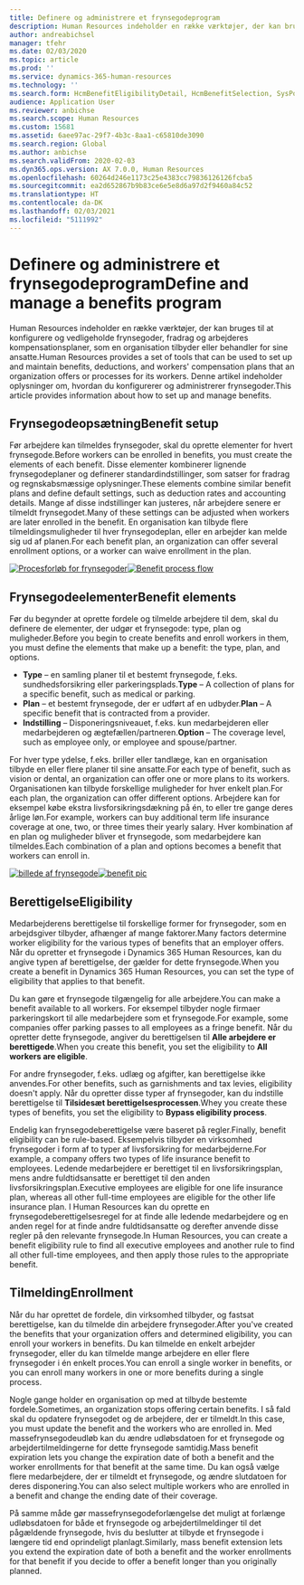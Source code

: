 ```yaml
---
title: Definere og administrere et frynsegodeprogram
description: Human Resources indeholder en række værktøjer, der kan bruges til at konfigurere og vedligeholde frynsegoder, fradrag og arbejderes kompensationsplaner, som en organisation tilbyder eller behandler for sine ansatte. Denne artikel indeholder oplysninger om, hvordan du konfigurerer og administrerer frynsegoder.
author: andreabichsel
manager: tfehr
ms.date: 02/03/2020
ms.topic: article
ms.prod: ''
ms.service: dynamics-365-human-resources
ms.technology: ''
ms.search.form: HcmBenefitEligibilityDetail, HcmBenefitSelection, SysPolicyListPage, SysPolicySourceDocumentRuleType, BenefitWorkspace, HcmBenefitSummaryPart
audience: Application User
ms.reviewer: anbichse
ms.search.scope: Human Resources
ms.custom: 15681
ms.assetid: 6aee97ac-29f7-4b3c-8aa1-c65810de3090
ms.search.region: Global
ms.author: anbichse
ms.search.validFrom: 2020-02-03
ms.dyn365.ops.version: AX 7.0.0, Human Resources
ms.openlocfilehash: 60264d246e1173c25e4383cc79836126126fcba5
ms.sourcegitcommit: ea2d652867b9b83ce6e5e8d6a97d2f9460a84c52
ms.translationtype: HT
ms.contentlocale: da-DK
ms.lasthandoff: 02/03/2021
ms.locfileid: "5111992"
---
```

# <a name="define-and-manage-a-benefits-program"></a><span data-ttu-id="5746a-104">Definere og administrere et frynsegodeprogram</span><span class="sxs-lookup"><span data-stu-id="5746a-104">Define and manage a benefits program</span></span>

<span data-ttu-id="5746a-105">Human Resources indeholder en række værktøjer, der kan bruges til at konfigurere og vedligeholde frynsegoder, fradrag og arbejderes kompensationsplaner, som en organisation tilbyder eller behandler for sine ansatte.</span><span class="sxs-lookup"><span data-stu-id="5746a-105">Human Resources provides a set of tools that can be used to set up and maintain benefits, deductions, and workers' compensation plans that an organization offers or processes for its workers.</span></span> <span data-ttu-id="5746a-106">Denne artikel indeholder oplysninger om, hvordan du konfigurerer og administrerer frynsegoder.</span><span class="sxs-lookup"><span data-stu-id="5746a-106">This article provides information about how to set up and manage benefits.</span></span>

## <a name="benefit-setup"></a><span data-ttu-id="5746a-107">Frynsegodeopsætning</span><span class="sxs-lookup"><span data-stu-id="5746a-107">Benefit setup</span></span>

<span data-ttu-id="5746a-108">Før arbejdere kan tilmeldes frynsegoder, skal du oprette elementer for hvert frynsegode.</span><span class="sxs-lookup"><span data-stu-id="5746a-108">Before workers can be enrolled in benefits, you must create the elements of each benefit.</span></span> <span data-ttu-id="5746a-109">Disse elementer kombinerer lignende frynsegodeplaner og definerer standardindstillinger, som satser for fradrag og regnskabsmæssige oplysninger.</span><span class="sxs-lookup"><span data-stu-id="5746a-109">These elements combine similar benefit plans and define default settings, such as deduction rates and accounting details.</span></span> <span data-ttu-id="5746a-110">Mange af disse indstillinger kan justeres, når arbejdere senere er tilmeldt frynsegodet.</span><span class="sxs-lookup"><span data-stu-id="5746a-110">Many of these settings can be adjusted when workers are later enrolled in the benefit.</span></span> <span data-ttu-id="5746a-111">En organisation kan tilbyde flere tilmeldingsmuligheder til hver frynsegodeplan, eller en arbejder kan melde sig ud af planen.</span><span class="sxs-lookup"><span data-stu-id="5746a-111">For each benefit plan, an organization can offer several enrollment options, or a worker can waive enrollment in the plan.</span></span> 

<span data-ttu-id="5746a-112">[![Procesforløb for frynsegoder](./media/benefit-process-flow1.png)](./media/benefit-process-flow1.png)</span><span class="sxs-lookup"><span data-stu-id="5746a-112">[![Benefit process flow](./media/benefit-process-flow1.png)](./media/benefit-process-flow1.png)</span></span>

## <a name="benefit-elements"></a><span data-ttu-id="5746a-113">Frynsegodeelementer</span><span class="sxs-lookup"><span data-stu-id="5746a-113">Benefit elements</span></span>

<span data-ttu-id="5746a-114">Før du begynder at oprette fordele og tilmelde arbejdere til dem, skal du definere de elementer, der udgør et frynsegode: type, plan og muligheder.</span><span class="sxs-lookup"><span data-stu-id="5746a-114">Before you begin to create benefits and enroll workers in them, you must define the elements that make up a benefit: the type, plan, and options.</span></span>

-   <span data-ttu-id="5746a-115">**Type** – en samling planer til et bestemt frynsegode, f.eks. sundhedsforsikring eller parkeringsplads.</span><span class="sxs-lookup"><span data-stu-id="5746a-115">**Type** – A collection of plans for a specific benefit, such as medical or parking.</span></span>
-   <span data-ttu-id="5746a-116">**Plan** – et bestemt frynsegode, der er udført af en udbyder.</span><span class="sxs-lookup"><span data-stu-id="5746a-116">**Plan** – A specific benefit that is contracted from a provider.</span></span>
-   <span data-ttu-id="5746a-117">**Indstilling** – Disponeringsniveauet, f.eks. kun medarbejderen eller medarbejderen og ægtefællen/partneren.</span><span class="sxs-lookup"><span data-stu-id="5746a-117">**Option** – The coverage level, such as employee only, or employee and spouse/partner.</span></span>

<span data-ttu-id="5746a-118">For hver type ydelse, f.eks. briller eller tandlæge, kan en organisation tilbyde en eller flere planer til sine ansatte.</span><span class="sxs-lookup"><span data-stu-id="5746a-118">For each type of benefit, such as vision or dental, an organization can offer one or more plans to its workers.</span></span> <span data-ttu-id="5746a-119">Organisationen kan tilbyde forskellige muligheder for hver enkelt plan.</span><span class="sxs-lookup"><span data-stu-id="5746a-119">For each plan, the organization can offer different options.</span></span> <span data-ttu-id="5746a-120">Arbejdere kan for eksempel købe ekstra livsforsikringsdækning på én, to eller tre gange deres årlige løn.</span><span class="sxs-lookup"><span data-stu-id="5746a-120">For example, workers can buy additional term life insurance coverage at one, two, or three times their yearly salary.</span></span> <span data-ttu-id="5746a-121">Hver kombination af en plan og muligheder bliver et frynsegode, som medarbejdere kan tilmeldes.</span><span class="sxs-lookup"><span data-stu-id="5746a-121">Each combination of a plan and options becomes a benefit that workers can enroll in.</span></span> 

<span data-ttu-id="5746a-122">[![billede af frynsegode](./media/benefit-pic.png)](./media/benefit-pic.png)</span><span class="sxs-lookup"><span data-stu-id="5746a-122">[![benefit pic](./media/benefit-pic.png)](./media/benefit-pic.png)</span></span>

## <a name="eligibility"></a><span data-ttu-id="5746a-123">Berettigelse</span><span class="sxs-lookup"><span data-stu-id="5746a-123">Eligibility</span></span>
<span data-ttu-id="5746a-124">Medarbejderens berettigelse til forskellige former for frynsegoder, som en arbejdsgiver tilbyder, afhænger af mange faktorer.</span><span class="sxs-lookup"><span data-stu-id="5746a-124">Many factors determine worker eligibility for the various types of benefits that an employer offers.</span></span> <span data-ttu-id="5746a-125">Når du opretter et frynsegode i Dynamics 365 Human Resources, kan du angive typen af berettigelse, der gælder for dette frynsegode.</span><span class="sxs-lookup"><span data-stu-id="5746a-125">When you create a benefit in Dynamics 365 Human Resources, you can set the type of eligibility that applies to that benefit.</span></span> 

<span data-ttu-id="5746a-126">Du kan gøre et frynsegode tilgængelig for alle arbejdere.</span><span class="sxs-lookup"><span data-stu-id="5746a-126">You can make a benefit available to all workers.</span></span> <span data-ttu-id="5746a-127">For eksempel tilbyder nogle firmaer parkeringskort til alle medarbejdere som et frynsegode.</span><span class="sxs-lookup"><span data-stu-id="5746a-127">For example, some companies offer parking passes to all employees as a fringe benefit.</span></span> <span data-ttu-id="5746a-128">Når du opretter dette frynsegode, angiver du berettigelsen til **Alle arbejdere er berettigede**.</span><span class="sxs-lookup"><span data-stu-id="5746a-128">When you create this benefit, you set the eligibility to **All workers are eligible**.</span></span> 

<span data-ttu-id="5746a-129">For andre frynsegoder, f.eks. udlæg og afgifter, kan berettigelse ikke anvendes.</span><span class="sxs-lookup"><span data-stu-id="5746a-129">For other benefits, such as garnishments and tax levies, eligibility doesn't apply.</span></span> <span data-ttu-id="5746a-130">Når du opretter disse typer af frynsegoder, kan du indstille berettigelse til **Tilsidesæt berettigelsesprocessen**.</span><span class="sxs-lookup"><span data-stu-id="5746a-130">Whey you create these types of benefits, you set the eligibility to **Bypass eligibility process**.</span></span> 

<span data-ttu-id="5746a-131">Endelig kan frynsegodeberettigelse være baseret på regler.</span><span class="sxs-lookup"><span data-stu-id="5746a-131">Finally, benefit eligibility can be rule-based.</span></span> <span data-ttu-id="5746a-132">Eksempelvis tilbyder en virksomhed frynsegoder i form af to typer af livsforsikring for medarbejderne.</span><span class="sxs-lookup"><span data-stu-id="5746a-132">For example, a company offers two types of life insurance benefit to employees.</span></span> <span data-ttu-id="5746a-133">Ledende medarbejdere er berettiget til en livsforsikringsplan, mens andre fuldtidsansatte er berettiget til den anden livsforsikringsplan.</span><span class="sxs-lookup"><span data-stu-id="5746a-133">Executive employees are eligible for one life insurance plan, whereas all other full-time employees are eligible for the other life insurance plan.</span></span> <span data-ttu-id="5746a-134">I Human Resources kan du oprette en frynsegodeberettigelsesregel for at finde alle ledende medarbejdere og en anden regel for at finde andre fuldtidsansatte og derefter anvende disse regler på den relevante frynsegode.</span><span class="sxs-lookup"><span data-stu-id="5746a-134">In Human Resources, you can create a benefit eligibility rule to find all executive employees and another rule to find all other full-time employees, and then apply those rules to the appropriate benefit.</span></span>

## <a name="enrollment"></a><span data-ttu-id="5746a-135">Tilmelding</span><span class="sxs-lookup"><span data-stu-id="5746a-135">Enrollment</span></span>
<span data-ttu-id="5746a-136">Når du har oprettet de fordele, din virksomhed tilbyder, og fastsat berettigelse, kan du tilmelde din arbejdere frynsegoder.</span><span class="sxs-lookup"><span data-stu-id="5746a-136">After you've created the benefits that your organization offers and determined eligibility, you can enroll your workers in benefits.</span></span> <span data-ttu-id="5746a-137">Du kan tilmelde en enkelt arbejder frynsegoder, eller du kan tilmelde mange arbejdere en eller flere frynsegoder i én enkelt proces.</span><span class="sxs-lookup"><span data-stu-id="5746a-137">You can enroll a single worker in benefits, or you can enroll many workers in one or more benefits during a single process.</span></span> 

<span data-ttu-id="5746a-138">Nogle gange holder en organisation op med at tilbyde bestemte fordele.</span><span class="sxs-lookup"><span data-stu-id="5746a-138">Sometimes, an organization stops offering certain benefits.</span></span> <span data-ttu-id="5746a-139">I så fald skal du opdatere frynsegodet og de arbejdere, der er tilmeldt.</span><span class="sxs-lookup"><span data-stu-id="5746a-139">In this case, you must update the benefit and the workers who are enrolled in.</span></span> <span data-ttu-id="5746a-140">Med massefrynsegodeudløb kan du ændre udløbsdatoen for et frynsegode og arbejdertilmeldingerne for dette frynsegode samtidig.</span><span class="sxs-lookup"><span data-stu-id="5746a-140">Mass benefit expiration lets you change the expiration date of both a benefit and the worker enrollments for that benefit at the same time.</span></span> <span data-ttu-id="5746a-141">Du kan også vælge flere medarbejdere, der er tilmeldt et frynsegode, og ændre slutdatoen for deres disponering.</span><span class="sxs-lookup"><span data-stu-id="5746a-141">You can also select multiple workers who are enrolled in a benefit and change the ending date of their coverage.</span></span> 

<span data-ttu-id="5746a-142">På samme måde gør massefrynsegodeforlængelse det muligt at forlænge udløbsdatoen for både et frynsegode og arbejdertilmeldinger til det pågældende frynsegode, hvis du beslutter at tilbyde et frynsegode i længere tid end oprindeligt planlagt.</span><span class="sxs-lookup"><span data-stu-id="5746a-142">Similarly, mass benefit extension lets you extend the expiration date of both a benefit and the worker enrollments for that benefit if you decide to offer a benefit longer than you originally planned.</span></span>


